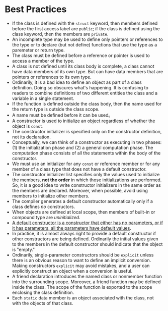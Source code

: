 # Best Practices

- If the class is defined with the `struct` keyword, then members defined before the first access label are `public`; if the class is defined using the class keyword, then the members are `private`.
- An incomplete type may be used to define only pointers or references to the type or to declare (but not define) functions that use the type as a paremeter or return type.
- The class must be defined before a reference or pointer is used to access a member of the type.
- A class is not defined until its class body is complete, a class cannot have data members of its own type. But can have data members that are pointers or references to its own type.
- Ordinarily, it is a bad idea to define an object as part of a class definition. Doing so obscures what's happening. It is confusing to readers to combine definitions of two different entities the class and a variable in a single statement.
- If the function is defined outside the class body, then the name used for the return type is outside the class scope.
- A name must be defined before it can be used。
- A constructor is used to initialize an object regardless of whether the object is `const`.
- The constructor initializer is specified only on the constructor definition, not its declaration.
- Conceptually, we can think of a constructor as executing in two phases: (1) the initialization phase and (2) a general computation phase. The computation phase consists of all the statements within the body of the constructor.
- We must use an initializer for any `const` or reference member or for any member of a class type that does not have a default constructor.
- The constructor initializer list specifies only the values used to initialize the members, **not the order** in which those initializations are performed. So, it is a good idea to write constructor initializers in the same order as the members are declared. Moreover, when possible, avoid using members to initialize other members.
- The compiler generates a default constructor automatically only if a class defines *no* constructors.
- When objects are defined at local scope, then members of built-in or compound type are *uninitialized*.
- [A default constructor is a constructor that either has no parameters, or if it has parameters, all the parameters have default values](https://www.ibm.com/support/knowledgecenter/en/SSLTBW_2.3.0/com.ibm.zos.v2r3.cbclx01/cplr376.htm).
- In practice, it is almost always right to provide a default constructor if other constructors are being defined. Ordinarily the initial values given to the members in the default constructor should indicate that the object is "empty."
- Ordinarily, single-parameter constructors should be `explicit` unless there is an obvious reason to want to define an implicit conversion. Making constructors `explicit` may avoid mistakes, and a user can explicitly construct an object when a conversion is useful.
- A friend declaration introduces the named class or nonmember function into the surrounding scope. Moreover, a friend function may be defined inside the class. The scope of the function is exported to the scope enclosing the class definition.
- Each `static` data member is an object associated with the class, not with the objects of that class.